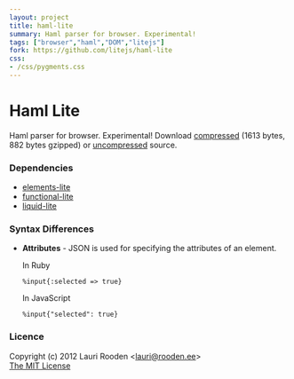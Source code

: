 ```yaml
---                                                                             
layout: project                                                                 
title: haml-lite
summary: Haml parser for browser. Experimental!
tags: ["browser","haml","DOM","litejs"]
fork: https://github.com/litejs/haml-lite
css:                                                                            
- /css/pygments.css                                                              
---                                                                             
```


[1]: https://raw.github.com/litejs/haml-lite/master/min.js
[2]: https://raw.github.com/litejs/haml-lite/master/haml-lite.js
[elements-lite]: http://www.litejs.com/elements-lite/
[functional-lite]: http://www.litejs.com/functional-lite/
[liquid-lite]: http://www.litejs.com/liquid-lite/


Haml Lite
=========

Haml parser for browser. Experimental!
Download [compressed][1] 
(1613 bytes, 882 bytes gzipped)
or [uncompressed][2] source.


### Dependencies

- [elements-lite][]
- [functional-lite][]
- [liquid-lite][]


### Syntax Differences

-   **Attributes** - JSON is used for specifying the attributes of an element.

    In Ruby

        %input{:selected => true}

    In JavaScript

        %input{"selected": true}


### Licence

Copyright (c) 2012 Lauri Rooden &lt;lauri@rooden.ee&gt;  
[The MIT License](http://lauri.rooden.ee/mit-license.txt)


